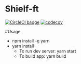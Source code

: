 # Shielf-ft
[![CircleCI badge](https://circleci.com/gh/HoangTrongMinhDuc/shield-ft/tree/master.svg?style=shield)](https://circleci.com/gh/HoangTrongMinhDuc/shield-ft/tree/master)
[![codecov](https://codecov.io/gh/HoangTrongMinhDuc/shield-ft/branch/master/graph/badge.svg)](https://codecov.io/gh/HoangTrongMinhDuc/shield-ft)

#Usage
- npm install -g yarn
- yarn install
	+ To run dev server: yarn start
	+ To build app: yarn build
